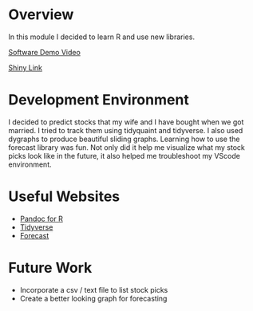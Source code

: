 # Overview

In this module I decided to learn R and use new libraries.

[Software Demo Video](https://www.loom.com/share/5c09bee661db463c9bfef84d1213bedd?sid=0e0b8f45-1ed5-4576-86c0-cda310afaf1b)

[Shiny Link](https://shiny.byui.edu/content/6d615bfc-718f-4235-8003-a25130e28983/Stonks.html)

# Development Environment

I decided to predict stocks that my wife and I have bought when we got married. I tried to track them using tidyquaint and tidyverse. I also used dygraphs to produce beautiful sliding graphs. Learning how to use the forecast library was fun. Not only did it help me visualize what my stock picks look like in the future, it also helped me troubleshoot my VScode environment.

# Useful Websites

- [Pandoc for R](https://cran.r-project.org/web/packages/pandoc/index.html)
- [Tidyverse](https://www.tidyverse.org/packages/)
- [Forecast](https://cran.r-project.org/web/packages/forecast/index.html)

# Future Work

- Incorporate a csv / text file to list stock picks
- Create a better looking graph for forecasting